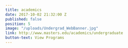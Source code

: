 ```yaml
---
title: academics
date: 2017-10-02 21:32:00 Z
published: false
position: 5
image: "/uploads/Undergrad_WebBanner.jpg"
link: http://www.masters.edu/academics/undergraduate
button-text: View Programs
---
```


